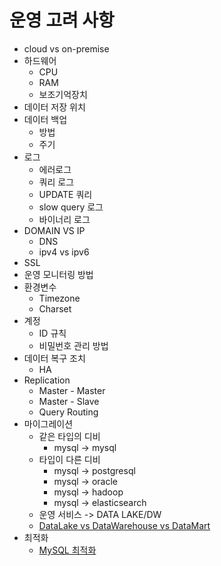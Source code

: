 # 운영 고려 사항
- cloud vs on-premise 
- 하드웨어
  - CPU
  - RAM
  - 보조기억장치
- 데이터 저장 위치
- 데이터 백업
  - 방법
  - 주기
- 로그
  - 에러로그
  - 쿼리 로그
  - UPDATE 쿼리 
  - slow query 로그 
  - 바이너리 로그
- DOMAIN VS IP
  - DNS
  - ipv4 vs ipv6
- SSL
- 운영 모니터링 방법
- 환경변수
  - Timezone
  - Charset
- 계정
  - ID 규칙
  - 비밀번호 관리 방법
- 데이터 복구 조치
  - HA
- Replication
  - Master - Master
  - Master - Slave
  - Query Routing
- 마이그레이션
  - 같은 타입의 디비
    - mysql -> mysql
  - 타입이 다른 디비
    - mysql -> postgresql
    - mysql -> oracle
    - mysql -> hadoop
    - mysql -> elasticsearch
  - 운영 서비스 -> DATA LAKE/DW
  - [DataLake vs DataWarehouse vs DataMart](https://rk1993.tistory.com/entry/DataLake-VS-DataWarehouse-VS-DataMart-%EB%B9%84%EA%B5%90)
- 최적화
  - [MySQL 최적화](https://dataonair.or.kr/db-tech-reference/d-guide/dbms-2/?mod=document&uid=62472)